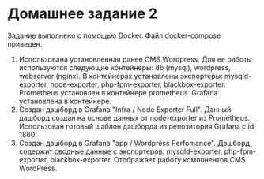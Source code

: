 # Домашнее задание 2
Задание выполнено с помощью Docker. 
Файл docker-compose приведен.
1. Использована установленная ранее CMS Wordpress. Для ее работы используются следующие контейнеры: db (mysql), wordpress, webserver (nginx). В контейнерах установлены экспортеры: mysqld-exporter, node-exporter, php-fpm-exporter, blackbox-exporter. Prometheus установлен в контейнере prometheus. Grafana установлена в контейнере.
2. Создан дашборд в Grafana "Infra / Node Exporter Full". Данный дашборд создан на основе данных от node-exporter из Prometheus. Использован готовый шаблон дашборда из репозитория Grafana c id 1860.
3. Создан дашборд в Grafana "app / Wordpress Perfomance". Дашборд содержит сводные данные с экспортеров: mysqld-exporter, php-fpm-exporter, blackbox-exporter. Отображает работу компонентов CMS WordPress.

